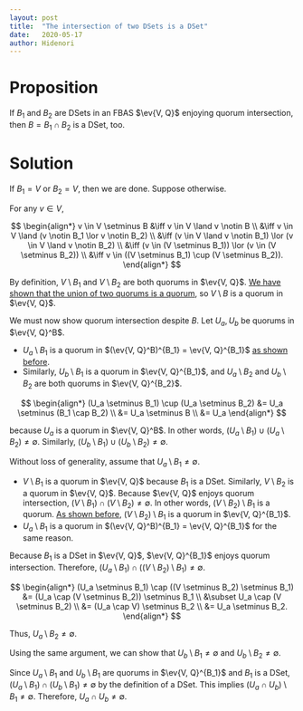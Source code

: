 ```yaml
---
layout: post
title:  "The intersection of two DSets is a DSet"
date:   2020-05-17
author: Hidenori
---
```


# Proposition
If $B_1$ and $B_2$ are DSets in an FBAS $\ev{V, Q}$ enjoying quorum intersection, then $B = B_1 \cap B_2$ is a DSet, too.

# Solution

If $B_1 = V$ or $B_2 = V$, then we are done.
Suppose otherwise.

For any $v \in V$,

$$
\begin{align*}
  v \in V \setminus B
    &\iff v \in V \land v \notin B \\
    &\iff v \in V \land (v \notin B_1 \lor v \notin B_2) \\
    &\iff (v \in V \land v \notin B_1) \lor (v \in V \land v \notin B_2) \\
    &\iff (v \in (V \setminus B_1)) \lor (v \in (V \setminus B_2)) \\
    &\iff v \in ((V \setminus B_1) \cup (V \setminus B_2)).
\end{align*}
$$

By definition, $V \setminus B_1$ and $V \setminus B_2$ are both quorums in $\ev{V, Q}$.
[We have shown that the union of two quorums is a quorum](https://hidenori-shinohara.github.io/2020/05/16/quorums-basic-properties.html), so $V \setminus B$ is a quorum in $\ev{V, Q}$.

We must now show quorum intersection despite $B$.
Let $U_a, U_b$ be quorums in $\ev{V, Q}^B$.

* $U_a \setminus B_1$ is a quorum in $(\ev{V, Q}^B)^{B_1} = \ev{V, Q}^{B_1}$ [as shown before](https://hidenori-shinohara.github.io/2020/05/17/quorum-subset.html).
* Similarly, $U_b \setminus B_1$ is a quorum in $\ev{V, Q}^{B_1}$, and $U_a \setminus B_2$ and $U_b \setminus B_2$ are both quorums in $\ev{V, Q}^{B_2}$.

$$
\begin{align*}
  (U_a \setminus B_1) \cup (U_a \setminus B_2)
    &= U_a \setminus (B_1 \cap B_2) \\
    &= U_a \setminus B \\
    &= U_a
\end{align*}
$$

because $U_a$ is a quorum in $\ev{V, Q}^B$.
In other words, $(U_a \setminus B_1) \cup (U_a \setminus B_2) \ne \emptyset$.
Similarly, $(U_b \setminus B_1) \cup (U_b \setminus B_2) \ne \emptyset$.

Without loss of generality, assume that $U_a \setminus B_1 \ne \emptyset$.

* $V \setminus B_1$ is a quorum in $\ev{V, Q}$ because $B_1$ is a DSet.
  Similarly, $V \setminus B_2$ is a quorum in $\ev{V, Q}$.
  Because $\ev{V, Q}$ enjoys quorum intersection, $(V \setminus B_1) \cap (V \setminus B_2) \ne \emptyset$.
  In other words, $(V \setminus B_2) \setminus B_1$ is a quorum.
  [As shown before](https://hidenori-shinohara.github.io/2020/05/17/quorum-subset.html), $(V \setminus B_2) \setminus B_1$ is a quorum in $\ev{V, Q}^{B_1}$.
* $U_a \setminus B_1$ is a quorum in $(\ev{V, Q}^B)^{B_1} = \ev{V, Q}^{B_1}$ for the same reason.

Because $B_1$ is a DSet in $\ev{V, Q}$, $\ev{V, Q}^{B_1}$ enjoys quorum intersection.
Therefore, $(U_a \setminus B_1) \cap ((V \setminus B_2) \setminus B_1) \ne \emptyset$.

$$
\begin{align*}
  (U_a \setminus B_1) \cap ((V \setminus B_2) \setminus B_1)
    &= (U_a \cap (V \setminus B_2)) \setminus B_1 \\
    &\subset U_a \cap (V \setminus B_2) \\
    &= (U_a \cap V) \setminus B_2 \\
    &= U_a \setminus B_2.
\end{align*}
$$

Thus, $U_a \setminus B_2 \ne \emptyset$.

Using the same argument, we can show that $U_b \setminus B_1 \ne \emptyset$ and $U_b \setminus B_2 \ne \emptyset$.

Since $U_a \setminus B_1$ and $U_b \setminus B_1$ are quorums in $\ev{V, Q}^{B_1}$ and $B_1$ is a DSet, $(U_a \setminus B_1) \cap (U_b \setminus B_1) \ne \emptyset$ by the definition of a DSet.
This implies $(U_a \cap U_b) \setminus B_1 \ne \emptyset$.
Therefore, $U_a \cap U_b \ne \emptyset$.
